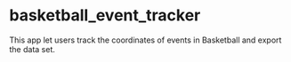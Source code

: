 # basketball_event_tracker
This app let users track the coordinates of events in Basketball and export the data set.  
